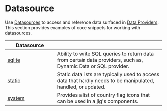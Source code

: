 # Datasource

Use [Datasources](https://docs.jigx.com/datasources) to access and reference data surfaced in [Data Providers](<Data Providers.md>). This section provides examples of code snippets for working with datasources.

<table><thead><tr><th width="142.984375">Datasource</th><th></th></tr></thead><tbody><tr><td><a href="Datasource/sqlite.md">sqlite</a></td><td>Ability to write SQL queries to return data from certain data providers, such as, Dynamic Data or SQL provider.</td></tr><tr><td><a href="Datasource/static.md">static</a></td><td>Static data lists are typically used to access data that hardly needs to be manipulated, handled, or updated.</td></tr><tr><td><a href="Datasource/system.md">system</a></td><td>Provides a list of country flag icons that can be used in a jig's components.</td></tr></tbody></table>
